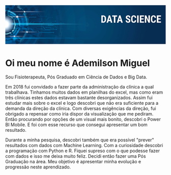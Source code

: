 
  <img src="banner.png" >

# Oi meu nome é Ademilson Miguel

Sou Fisioterapeuta, Pós Graduado em Ciência de Dados e Big Data.

Em 2018 fui convidado a fazer parte da administração da clínica a qual trabalhava.
Tinhamos muitos dados em planilhas do excel, mas como eram três clínicas estes dados estavam bastante desorganizados.
Assim fui estudar mais sobre o excel e logo descobri que não era suficiente para a demanda da direção da clínica.
Com diversas exigências da direção, fui obrigado a repensar como iria dispor da visualização que me pediram.
Então procurando por opções de um visual mais bonito, descobri o Power BI Mobile. 
E foi com esse recurso que consegui apresentar um bom resultado.

Durante a minha pesquisa, descobri também que era possível "prever" resultados com dados com Machine Learning.
Com a curiosidade descobri a programação com Python e R.
Fiquei supreso com o que podesse fazer com dados e isso me deixa muito feliz.
Decidi então fazer uma Pós Graduação na área.
Meu objetivo é apresentar minha evolução e progressão neste aprendizado.
